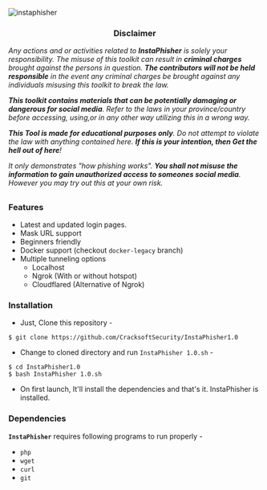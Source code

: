 <!-- InstaPhisher -->
![instaphisher](https://user-images.githubusercontent.com/69074572/152233834-a5414036-d0bc-43c6-aaa5-1d09a2b3a8f9.png)

<h3><p align="center">Disclaimer</p></h3>

<i>Any actions and or activities related to <b>InstaPhisher</b> is solely your responsibility. The misuse of this toolkit can result in <b>criminal charges</b> brought against the persons in question. <b>The contributors will not be held responsible</b> in the event any criminal charges be brought against any individuals misusing this toolkit to break the law.

<b>This toolkit contains materials that can be potentially damaging or dangerous for social media</b>. Refer to the laws in your province/country before accessing, using,or in any other way utilizing this in a wrong way.

<b>This Tool is made for educational purposes only</b>. Do not attempt to violate the law with anything contained here. <b>If this is your intention, then Get the hell out of here</b>!

It only demonstrates "how phishing works". <b>You shall not misuse the information to gain unauthorized access to someones social media</b>. However you may try out this at your own risk.</i>

##

### Features

- Latest and updated login pages.
- Mask URL support 
- Beginners friendly
- Docker support (checkout `docker-legacy` branch)
- Multiple tunneling options
  - Localhost
  - Ngrok (With or without hotspot)
  - Cloudflared (Alternative of Ngrok)


### Installation

- Just, Clone this repository -
```
$ git clone https://github.com/CracksoftSecurity/InstaPhisher1.0
```

- Change to cloned directory and run `InstaPhisher 1.0.sh` -
```
$ cd InstaPhisher1.0
$ bash InstaPhisher 1.0.sh
```

- On first launch, It'll install the dependencies and that's it. InstaPhisher is installed.

### Dependencies

**`InstaPhisher`** requires following programs to run properly - 
- `php`
- `wget`
- `curl`
- `git`
